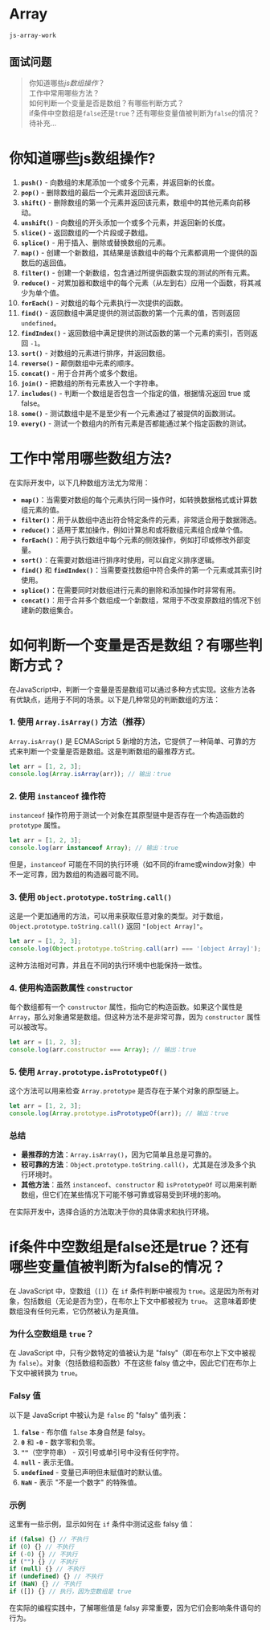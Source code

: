 # Array
`js-array-work`

## 面试问题  
> 你知道哪些*js数组操作*？  
> 工作中常用哪些方法？  
> 如何判断一个变量是否是数组？有哪些判断方式？  
> if条件中空数组是`false`还是`true`？还有哪些变量值被判断为`false`的情况？  
> 待补充...  


# 你知道哪些js数组操作?  
1. **`push()`** - 向数组的末尾添加一个或多个元素，并返回新的长度。
2. **`pop()`** - 删除数组的最后一个元素并返回该元素。
3. **`shift()`** - 删除数组的第一个元素并返回该元素，数组中的其他元素向前移动。
4. **`unshift()`** - 向数组的开头添加一个或多个元素，并返回新的长度。
5. **`slice()`** - 返回数组的一个片段或子数组。
6. **`splice()`** - 用于插入、删除或替换数组的元素。
7. **`map()`** - 创建一个新数组，其结果是该数组中的每个元素都调用一个提供的函数后的返回值。
8. **`filter()`** - 创建一个新数组，包含通过所提供函数实现的测试的所有元素。
9. **`reduce()`** - 对累加器和数组中的每个元素（从左到右）应用一个函数，将其减少为单个值。
10. **`forEach()`** - 对数组的每个元素执行一次提供的函数。
11. **`find()`** - 返回数组中满足提供的测试函数的第一个元素的值，否则返回 `undefined`。
12. **`findIndex()`** - 返回数组中满足提供的测试函数的第一个元素的索引，否则返回 `-1`。
13. **`sort()`** - 对数组的元素进行排序，并返回数组。
14. **`reverse()`** - 颠倒数组中元素的顺序。
15. **`concat()`** - 用于合并两个或多个数组。
16. **`join()`** - 把数组的所有元素放入一个字符串。
17. **`includes()`** - 判断一个数组是否包含一个指定的值，根据情况返回 true 或 false。
18. **`some()`** - 测试数组中是不是至少有一个元素通过了被提供的函数测试。
19. **`every()`** - 测试一个数组内的所有元素是否都能通过某个指定函数的测试。


# 工作中常用哪些数组方法?
在实际开发中，以下几种数组方法尤为常用：
- **`map()`**：当需要对数组的每个元素执行同一操作时，如转换数据格式或计算数组元素的值。
- **`filter()`**：用于从数组中选出符合特定条件的元素，非常适合用于数据筛选。
- **`reduce()`**：适用于累加操作，例如计算总和或将数组元素组合成单个值。
- **`forEach()`**：用于执行数组中每个元素的侧效操作，例如打印或修改外部变量。
- **`sort()`**：在需要对数组进行排序时使用，可以自定义排序逻辑。
- **`find()`** 和 **`findIndex()`**：当需要查找数组中符合条件的第一个元素或其索引时使用。
- **`splice()`**：在需要同时对数组进行元素的删除和添加操作时非常有用。
- **`concat()`**：用于合并多个数组成一个新数组，常用于不改变原数组的情况下创建新的数组集合。


# 如何判断一个变量是否是数组？有哪些判断方式？
在JavaScript中，判断一个变量是否是数组可以通过多种方式实现。这些方法各有优缺点，适用于不同的场景。以下是几种常见的判断数组的方法：

### 1. 使用 `Array.isArray()` 方法（推荐）
`Array.isArray()` 是 ECMAScript 5 新增的方法，它提供了一种简单、可靠的方式来判断一个变量是否是数组。这是判断数组的最推荐方式。
```javascript
let arr = [1, 2, 3];
console.log(Array.isArray(arr)); // 输出：true
```

### 2. 使用 `instanceof` 操作符
`instanceof` 操作符用于测试一个对象在其原型链中是否存在一个构造函数的 `prototype` 属性。
```javascript
let arr = [1, 2, 3];
console.log(arr instanceof Array); // 输出：true
```
但是，`instanceof` 可能在不同的执行环境（如不同的iframe或window对象）中不一定可靠，因为数组的构造器可能不同。

### 3. 使用 `Object.prototype.toString.call()`
这是一个更加通用的方法，可以用来获取任意对象的类型。对于数组，`Object.prototype.toString.call()` 返回 `"[object Array]"`。
```javascript
let arr = [1, 2, 3];
console.log(Object.prototype.toString.call(arr) === '[object Array]'); // 输出：true
```
这种方法相对可靠，并且在不同的执行环境中也能保持一致性。

### 4. 使用构造函数属性 `constructor`
每个数组都有一个 `constructor` 属性，指向它的构造函数。如果这个属性是 `Array`，那么对象通常是数组。但这种方法不是非常可靠，因为 `constructor` 属性可以被改写。
```javascript
let arr = [1, 2, 3];
console.log(arr.constructor === Array); // 输出：true
```

### 5. 使用 `Array.prototype.isPrototypeOf()`
这个方法可以用来检查 `Array.prototype` 是否存在于某个对象的原型链上。
```javascript
let arr = [1, 2, 3];
console.log(Array.prototype.isPrototypeOf(arr)); // 输出：true
```

### 总结
- **最推荐的方法**：`Array.isArray()`，因为它简单且总是可靠的。
- **较可靠的方法**：`Object.prototype.toString.call()`，尤其是在涉及多个执行环境时。
- **其他方法**：虽然 `instanceof`、`constructor` 和 `isPrototypeOf` 可以用来判断数组，但它们在某些情况下可能不够可靠或容易受到环境的影响。

在实际开发中，选择合适的方法取决于你的具体需求和执行环境。


# if条件中空数组是false还是true？还有哪些变量值被判断为false的情况？
在 JavaScript 中，空数组（`[]`）在 `if` 条件判断中被视为 `true`。这是因为所有对象，包括数组（无论是否为空），在布尔上下文中都被视为 `true`。
这意味着即使数组没有任何元素，它仍然被认为是真值。

### 为什么空数组是 `true`？
在 JavaScript 中，只有少数特定的值被认为是 "falsy"（即在布尔上下文中被视为 `false`）。对象（包括数组和函数）不在这些 falsy 值之中，因此它们在布尔上下文中被转换为 `true`。

### Falsy 值
以下是 JavaScript 中被认为是 `false` 的 "falsy" 值列表：
1. **`false`** - 布尔值 `false` 本身自然是 falsy。
2. **`0`** 和 **`-0`** - 数字零和负零。
3. **`""`**（空字符串） - 双引号或单引号中没有任何字符。
4. **`null`** - 表示无值。
5. **`undefined`** - 变量已声明但未赋值时的默认值。
6. **`NaN`** - 表示 "不是一个数字" 的特殊值。

### 示例
这里有一些示例，显示如何在 `if` 条件中测试这些 falsy 值：
```javascript
if (false) {} // 不执行
if (0) {} // 不执行
if (-0) {} // 不执行
if ("") {} // 不执行
if (null) {} // 不执行
if (undefined) {} // 不执行
if (NaN) {} // 不执行
if ([]) {} // 执行，因为空数组是 true
```

在实际的编程实践中，了解哪些值是 falsy 非常重要，因为它们会影响条件语句的行为。